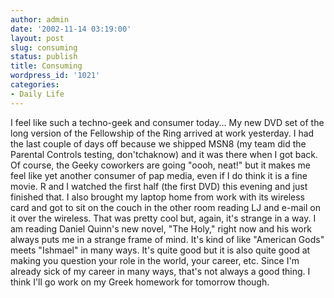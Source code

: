 ```yaml
---
author: admin
date: '2002-11-14 03:19:00'
layout: post
slug: consuming
status: publish
title: Consuming
wordpress_id: '1021'
categories:
- Daily Life
---
```


I feel like such a techno-geek and consumer today... My new DVD set of
the long version of the Fellowship of the Ring arrived at work
yesterday. I had the last couple of days off because we shipped MSN8 (my
team did the Parental Controls testing, don'tchaknow) and it was there
when I got back. Of course, the Geeky coworkers are going "oooh, neat!"
but it makes me feel like yet another consumer of pap media, even if I
do think it is a fine movie. R and I watched the first half (the first
DVD) this evening and just finished that. I also brought my laptop home
from work with its wireless card and got to sit on the couch in the
other room reading LJ and e-mail on it over the wireless. That was
pretty cool but, again, it's strange in a way. I am reading Daniel
Quinn's new novel, "The Holy," right now and his work always puts me in
a strange frame of mind. It's kind of like "American Gods" meets
"Ishmael" in many ways. It's quite good but it is also quite good at
making you question your role in the world, your career, etc. Since I'm
already sick of my career in many ways, that's not always a good thing.
I think I'll go work on my Greek homework for tomorrow though.
